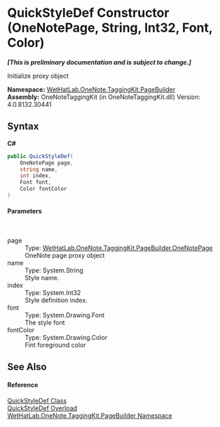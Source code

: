# QuickStyleDef Constructor (OneNotePage, String, Int32, Font, Color)
 _**\[This is preliminary documentation and is subject to change.\]**_

Initialize proxy object

**Namespace:**&nbsp;<a href="56352230-71f2-f4b7-63a8-983965663af5">WetHatLab.OneNote.TaggingKit.PageBuilder</a><br />**Assembly:**&nbsp;OneNoteTaggingKit (in OneNoteTaggingKit.dll) Version: 4.0.8132.30441

## Syntax

**C#**<br />
``` C#
public QuickStyleDef(
	OneNotePage page,
	string name,
	int index,
	Font font,
	Color fontColor
)
```


#### Parameters
&nbsp;<dl><dt>page</dt><dd>Type: <a href="6754c7d7-0598-ae1f-ff8c-6808b714b0ab">WetHatLab.OneNote.TaggingKit.PageBuilder.OneNotePage</a><br />OneNote page proxy object</dd><dt>name</dt><dd>Type: System.String<br />Style name.</dd><dt>index</dt><dd>Type: System.Int32<br />Style definition index.</dd><dt>font</dt><dd>Type: System.Drawing.Font<br />The style font</dd><dt>fontColor</dt><dd>Type: System.Drawing.Color<br />Fint foreground color</dd></dl>

## See Also


#### Reference
<a href="b060cbe3-abed-8941-9af9-880354eb2a81">QuickStyleDef Class</a><br /><a href="a6a344ac-c4ca-6ec4-fc1c-43f98efa6ccc">QuickStyleDef Overload</a><br /><a href="56352230-71f2-f4b7-63a8-983965663af5">WetHatLab.OneNote.TaggingKit.PageBuilder Namespace</a><br />